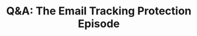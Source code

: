 ---
title: "Q&A: The Email Tracking Protection Episode"
description: "Q&A191: How do we protect against e-mail tracking in non-private providers and how do we handle tracking links embedded in emails?"
datePublished: 2024-08-21
dateUpdated: 2024-08-21
linkYouTube: "https://www.youtube.com/watch?v=F1pSngpzVPc"
linkForum: "https://discuss.techlore.tech/t/q-a-the-email-tracking-protection-episode/9687"
linkPeerTube: "https://neat.tube/w/jb2Vx2tgkmyqbPEt7R5emu"
tags: ["SR","Q&A","Email","Tracking"]
---